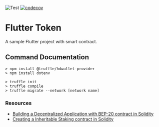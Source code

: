 ![Test](https://github.com/masfranzhuo/flutter_token/workflows/Test/badge.svg)
[![codecov](https://codecov.io/gh/masfranzhuo/flutter_token/branch/main/graph/badge.svg?token=1eLfDdUIDY)](https://codecov.io/gh/masfranzhuo/flutter_token)

# Flutter Token

A sample Flutter project with smart contract.

## Command Documentation

```
> npm install @truffle/hdwallet-provider 
> npm install dotenv

> truffle init
> truffle compile
> truffle migrate --network [network name]
```

### Resources

- [Building a Decentralized Application with BEP-20 contract in Solidity](https://itnext.io/building-a-decentralized-application-with-bep-20-contract-in-solidity-d2c066447aa6)
- [Creating a Inheritable Staking contract in Solidity](https://itnext.io/creating-a-inheritable-staking-contract-in-solidity-7804ae2d7a32)